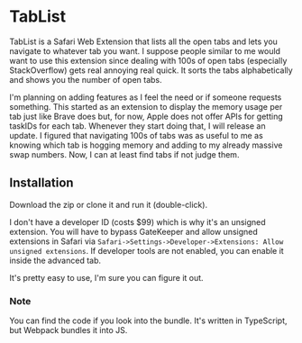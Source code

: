 # TabList
TabList is a Safari Web Extension that lists all the open tabs and lets you navigate to whatever tab you want. I suppose people
similar to me would want to use this extension since dealing with 100s of open tabs (especially StackOverflow) gets real
annoying real quick. It sorts the tabs alphabetically and shows you the number of open tabs.

I'm planning on adding features as I feel the need or if someone requests something. This started as an extension
to display the memory usage per tab just like Brave does but, for now, Apple does not offer APIs for getting taskIDs for
each tab. Whenever they start doing that, I will release an update. I figured that navigating 100s of tabs was as useful to me
as knowing which tab is hogging memory and adding to my already massive swap numbers. Now, I can at least find tabs if not judge them.

## Installation
Download the zip or clone it and run it (double-click).

I don't have a developer ID (costs $99) which is why it's an unsigned extension. You will have to bypass GateKeeper and allow
unsigned extensions in Safari via `Safari->Settings->Developer->Extensions: Allow unsigned extensions`. If developer
tools are not enabled, you can enable it inside the advanced tab.

It's pretty easy to use, I'm sure you can figure it out.

### Note
You can find the code if you look into the bundle. It's written in TypeScript, but Webpack bundles it into JS.